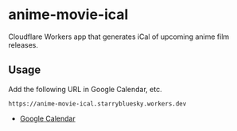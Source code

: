# anime-movie-ical

Cloudflare Workers app that generates iCal of upcoming anime film releases.

## Usage

Add the following URL in Google Calendar, etc.

```
https://anime-movie-ical.starrybluesky.workers.dev
```

- [Google Calendar](https://calendar.google.com/calendar/u/0/r/settings/addbyurl)
